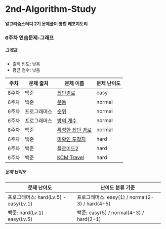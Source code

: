 # 2nd-Algorithm-Study

#### 알고리즘스터디 2기 문제풀이 통합 레포지토리



### 6주차 연습문제-그래프

##### 그래프

* 출제 빈도: 낮음
* 평균 점수: 낮음

| 주차  | 문제 출처    | 문제 이름                                                    | 문제 난이도 |
| ----- | ------------ | ------------------------------------------------------------ | ----------- |
| 6주차 | 백준         | [최단경로](https://www.acmicpc.net/problem/1753)             | easy        |
| 6주차 | 백준         | [운동](https://www.acmicpc.net/problem/1956)                 | normal      |
| 6주차 | 프로그래머스 | [순위](https://programmers.co.kr/learn/courses/30/lessons/49191) | normal      |
| 6주차 | 프로그래머스 | [방의 개수](https://programmers.co.kr/learn/courses/30/lessons/49190) | normal      |
| 6주차 | 백준         | [특정한 최단 경로](https://www.acmicpc.net/problem/1504)     | normal      |
| 6주차 | 백준         | [미확인 도착지](https://www.acmicpc.net/problem/9370)        | hard        |
| 6주차 | 백준         | [플로이드2](https://www.acmicpc.net/problem/11780)           | hard        |
| 6주차 | 백준         | [KCM Travel](https://www.acmicpc.net/problem/10217)          | hard        |



##### 문제 난이도

| 문제 난이도                           | 난이도 분류 기준                                |
| ------------------------------------- | ----------------------------------------------- |
| 프로그래머스: hard(Lv.5) - easy(Lv.1) | 프로그래머스: easy(1) / normal(2-3) / hard(4-5) |
| 백준: hard(Lv.1) - easy(Lv.5)         | 백준: easy(5) / normal(4-3) / hard(2-1)         |

